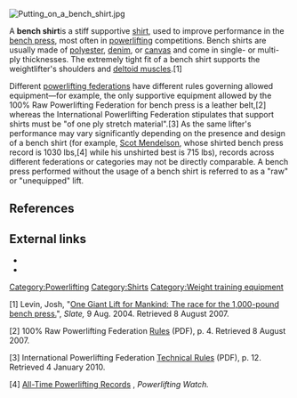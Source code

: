 ![](Putting_on_a_bench_shirt.jpg "Putting_on_a_bench_shirt.jpg")

A **bench shirt**is a stiff supportive [shirt](shirt "wikilink"), used
to improve performance in the [bench press](bench_press "wikilink"),
most often in [powerlifting](powerlifting "wikilink") competitions.
Bench shirts are usually made of [polyester](polyester "wikilink"),
[denim](denim "wikilink"), or [canvas](canvas "wikilink") and come in
single- or multi-ply thicknesses. The extremely tight fit of a bench
shirt supports the weightlifter's shoulders and [deltoid
muscles](deltoid_muscle "wikilink").[1]

Different [powerlifting
federations](Powerlifting#International_Federations "wikilink") have
different rules governing allowed equipment—for example, the only
supportive equipment allowed by the 100% Raw Powerlifting Federation for
bench press is a leather belt,[2] whereas the International Powerlifting
Federation stipulates that support shirts must be "of one ply stretch
material".[3] As the same lifter's performance may vary significantly
depending on the presence and design of a bench shirt (for example,
[Scot Mendelson](Scot_Mendelson "wikilink"), whose shirted bench press
record is 1030 lbs,[4] while his unshirted best is 715 lbs), records
across different federations or categories may not be directly
comparable. A bench press performed without the usage of a bench shirt
is referred to as a "raw" or "unequipped" lift.

## References

## External links

-

-

[Category:Powerlifting](Category:Powerlifting "wikilink")
[Category:Shirts](Category:Shirts "wikilink") [Category:Weight training
equipment](Category:Weight_training_equipment "wikilink")

[1] Levin, Josh, "[One Giant Lift for Mankind: The race for the
1,000-pound bench press.](http://www.slate.com/id/2104915/)", *Slate,* 9
Aug. 2004. Retrieved 8 August 2007.

[2] 100% Raw Powerlifting Federation
[Rules](http://www.rawpowerlifting.com/pdf/rules.pdf) (PDF), p. 4.
Retrieved 8 August 2007.

[3] International Powerlifting Federation [Technical
Rules](http://www.powerlifting-ipf.com/Technical-Rules.50.0.html) (PDF),
p. 12. Retrieved 4 January 2010.

[4] [All-Time Powerlifting
Records](http://www.powerliftingwatch.com/records/shw-men) ,
*Powerlifting Watch.*